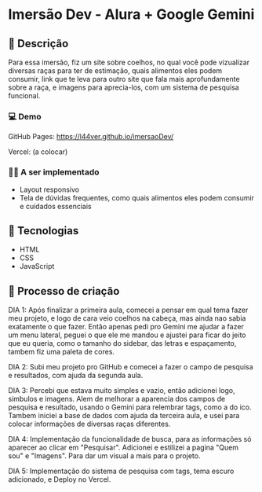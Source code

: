 # Imersão Dev - Alura + Google Gemini

## 📝 Descrição
Para essa imersão, fiz um site sobre coelhos, no qual você pode vizualizar diversas raças para ter de estimação, quais alimentos eles podem consumir, link que te leva para outro site que fala mais aprofundamente sobre a raça, e imagens para aprecia-los, com um sistema de pesquisa funcional.

### 💻 Demo
GitHub Pages: https://l44ver.github.io/imersaoDev/

Vercel: (a colocar)

### 👩‍💻 A ser implementado
* Layout responsivo
* Tela de dúvidas frequentes, como quais alimentos eles podem consumir e cuidados essenciais

## 🔧 Tecnologias
* HTML
* CSS
* JavaScript

## 💭 Processo de criação
DIA 1: Após finalizar a primeira aula, comecei a pensar em qual tema fazer meu projeto, e logo de cara veio coelhos na cabeça, mas ainda nao sabia exatamente o que fazer. Então apenas pedi pro Gemini me ajudar a fazer um menu lateral, peguei o que ele me mandou e ajustei para ficar do jeito que eu queria, como o tamanho do sidebar, das letras e espaçamento, tambem fiz uma paleta de cores.

DIA 2: Subi meu projeto pro GitHub e comecei a fazer o campo de pesquisa e resultados, com ajuda da segunda aula.

DIA 3: Percebi que estava muito simples e vazio, então adicionei logo, simbulos e imagens. Alem de melhorar a aparencia dos campos de pesquisa e resultado, usando o Gemini para relembrar tags, como a do ico. Tambem iniciei a base de dados com ajuda da terceira aula, e usei para colocar informações de diversas raças diferentes.

DIA 4: Implementação da funcionalidade de busca, para as informações só aparecer ao clicar em "Pesquisar". Adicionei e estilizei a pagina "Quem sou" e "Imagens". Para dar um visual a mais para o projeto.

DIA 5: Implementação do sistema de pesquisa com tags, tema escuro adicionado, e Deploy no Vercel.